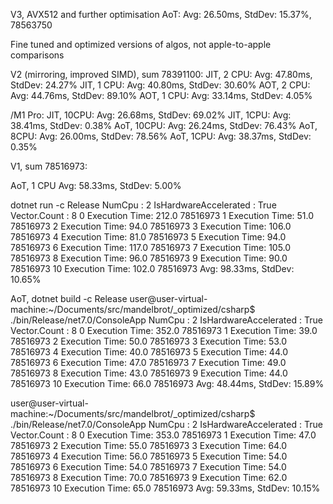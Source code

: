 
V3, AVX512 and further optimisation
AoT: Avg: 26.50ms, StdDev: 15.37%, 78563750

Fine tuned and optimized versions of algos, not apple-to-apple comparisons


V2 (mirroring, improved SIMD), sum 78391100:
JIT, 2 CPU: Avg: 47.80ms, StdDev: 24.27%
JIT, 1 CPU: Avg: 40.80ms, StdDev: 30.60%
AOT, 2 CPU: Avg: 44.76ms, StdDev: 89.10%
AOT, 1 CPU: Avg: 33.14ms, StdDev: 4.05%

/M1 Pro:
JIT, 10CPU: Avg: 26.68ms, StdDev: 69.02%
JIT, 1CPU: Avg: 38.41ms, StdDev: 0.38%
AoT, 10CPU: Avg: 26.24ms, StdDev: 76.43%
AoT, 8CPU: Avg: 26.00ms, StdDev: 78.56%
AoT, 1CPU: Avg: 38.37ms, StdDev: 0.35%


V1, sum 78516973:

AoT, 1 CPU
Avg: 58.33ms, StdDev: 5.00%


dotnet run -c Release
NumCpu : 2
IsHardwareAccelerated : True
Vector<float>.Count : 8
0        Execution Time: 212.0    78516973
1        Execution Time: 51.0     78516973
2        Execution Time: 94.0     78516973
3        Execution Time: 106.0    78516973
4        Execution Time: 81.0     78516973
5        Execution Time: 94.0     78516973
6        Execution Time: 117.0    78516973
7        Execution Time: 105.0    78516973
8        Execution Time: 96.0     78516973
9        Execution Time: 90.0     78516973
10       Execution Time: 102.0    78516973
Avg: 98.33ms, StdDev: 10.65%


AoT, dotnet build -c Release
user@user-virtual-machine:~/Documents/src/mandelbrot/_optimized/csharp$ ./bin/Release/net7.0/ConsoleApp 
NumCpu : 2
IsHardwareAccelerated : True
Vector<float>.Count : 8
0        Execution Time: 352.0    78516973
1        Execution Time: 39.0     78516973
2        Execution Time: 50.0     78516973
3        Execution Time: 53.0     78516973
4        Execution Time: 40.0     78516973
5        Execution Time: 44.0     78516973
6        Execution Time: 47.0     78516973
7        Execution Time: 49.0     78516973
8        Execution Time: 43.0     78516973
9        Execution Time: 44.0     78516973
10       Execution Time: 66.0     78516973
Avg: 48.44ms, StdDev: 15.89%

user@user-virtual-machine:~/Documents/src/mandelbrot/_optimized/csharp$ ./bin/Release/net7.0/ConsoleApp 
NumCpu : 2
IsHardwareAccelerated : True
Vector<float>.Count : 8
0        Execution Time: 353.0    78516973
1        Execution Time: 47.0     78516973
2        Execution Time: 55.0     78516973
3        Execution Time: 64.0     78516973
4        Execution Time: 56.0     78516973
5        Execution Time: 54.0     78516973
6        Execution Time: 54.0     78516973
7        Execution Time: 54.0     78516973
8        Execution Time: 70.0     78516973
9        Execution Time: 62.0     78516973
10       Execution Time: 65.0     78516973
Avg: 59.33ms, StdDev: 10.15%